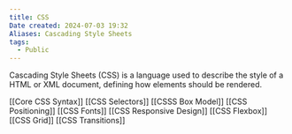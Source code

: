 ```yaml
---
title: CSS
Date created: 2024-07-03 19:32
Aliases: Cascading Style Sheets
tags: 
  - Public
---
```


Cascading Style Sheets (CSS) is a language used to describe the style of a HTML or XML document, defining how elements should be rendered.


[[Core CSS Syntax]]
[[CSS Selectors]]
[[CSSS Box Model]]
[[CSS Positioning]]
[[CSS Fonts]]
[[CSS Responsive Design]]
[[CSS Flexbox]] 
[[CSS Grid]]
[[CSS Transitions]]